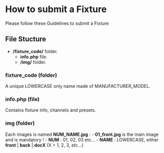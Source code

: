 # How to submit a Fixture

Please follow these Guidelines to submit a Fixture

## File Stucture
- **/fixture_code/** folder.
    - **info.php** file.
    - **/img/** folder.

### fixture_code (folder)
A unique LOWERCASE only name made of MANUFACTURER_MODEL. 

### info.php (file)
Contains fixture info, channels and presets.

### img (folder)
Each images is named **NUM_NAME.jpg** :
    - **01_front.jpg** is the main image and is mandatory !
    - **NUM** : 01, 02, 03 etc...
    - **NAME** : LOWERCASE, either **front** | **back** | **docX** (X = 1, 2, 3, etc...)

